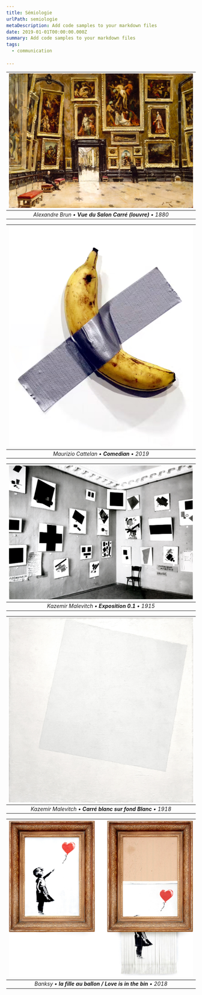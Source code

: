 ```yaml
---
title: Sémiologie
urlPath: semiologie
metaDescription: Add code samples to your markdown files
date: 2019-01-01T00:00:00.000Z
summary: Add code samples to your markdown files
tags:
  - communication

---
```



| ![Billet de banque et sa Matrice dynastie yuan xylographiee 1287](/src/assets/img/semiologie/Alexandre-Brun-Vue-Du-Salon-Carre.jpg) |
|:--:|
|*Alexandre Brun • **Vue du Salon Carré (louvre)** • 1880*|

| ![Billet de banque et sa Matrice dynastie yuan xylographiee 1287](/src/assets/img/semiologie/Maurizio-Cattelan-Comedian-2019.jpg) |
|:--:|
|*Maurizio Cattelan • **Comedian** • 2019*|

| ![Billet de banque et sa Matrice dynastie yuan xylographiee 1287](/src/assets/img/semiologie/Malevitch-010_Exhibition-1915.jpg) |
|:--:|
|*Kazemir Malevitch • **Exposition 0.1** • 1915*|

| ![Billet de banque et sa Matrice dynastie yuan xylographiee 1287](/src/assets/img/semiologie/Malevich-carre-blanc-fond-blanc-1918.jpg) |
|:--:|
|*Kazemir Malevitch • **Carré blanc sur fond Blanc** • 1918*|

| ![Billet de banque et sa Matrice dynastie yuan xylographiee 1287](/src/assets/img/semiologie/banksy.jpg) |
|:--:|
|*Banksy • **la fille au ballon / Love is in the bin** • 2018*|


